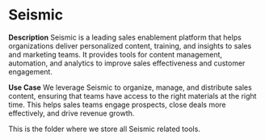 # Seismic

**Description**
Seismic is a leading sales enablement platform that helps organizations deliver personalized content, training, and insights to sales and marketing teams. It provides tools for content management, automation, and analytics to improve sales effectiveness and customer engagement.

**Use Case**
We leverage Seismic to organize, manage, and distribute sales content, ensuring that teams have access to the right materials at the right time. This helps sales teams engage prospects, close deals more effectively, and drive revenue growth.

This is the folder where we store all Seismic related tools.